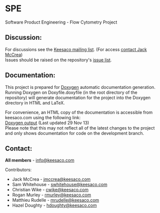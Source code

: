SPE
===
Software Product Engineering - Flow Cytometry Project

Discussion:
-----------
For discussions see the [Keesaco mailing list](https://groups.google.com/forum/#!forum/keesaco). (For access [contact Jack McCrea](mailto:jmccrea@keesaco.com))  
Issues should be raised on the repository's [issue list](https://github.com/JackMcCrea/Keesaco/issues).

Documentation:
--------------
This project is prepared for [Doxygen](http://www.doxygen.org/) automatic documentation generation.
Running Doxygen on Doxyfile.doxyfile (in the root directory of the repository) will generate documentation
for the project into the Doxygen directory in HTML and LaTeX.  

For convenience, an HTML copy of the documentation is accessible from keesaco.com using the following link:  
[Doxygen output](http://keesaco.com/1c314fc722274b40e8600aec4610edf1/Doxygen/html/) (Last updated 29 Nov 13)  
Please note that this may not reflect all of the latest changes to the project and only shows documentation for
code on the development branch.

Contact:
--------
**All members** - info@keesaco.com

Contributors:
 * Jack McCrea - jmccrea@keesaco.com  
 * Sam Whitehouse - swhitehouse@keesaco.com  
 * Christian Wike - cwike@keesaco.com  
 * Rogan Murley - rmurley@keesaco.com  
 * Matthieu Rudelle - mrudelle@keesaco.com  
 * Hazel Doughty - hdoughty@keesaco.com  
